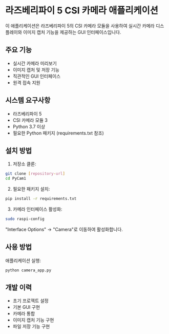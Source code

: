 # 라즈베리파이 5 CSI 카메라 애플리케이션

이 애플리케이션은 라즈베리파이 5의 CSI 카메라 모듈을 사용하여 실시간 카메라 디스플레이와 이미지 캡처 기능을 제공하는 GUI 인터페이스입니다.

## 주요 기능
- 실시간 카메라 미리보기
- 이미지 캡처 및 저장 기능
- 직관적인 GUI 인터페이스
- 원격 접속 지원

## 시스템 요구사항
- 라즈베리파이 5
- CSI 카메라 모듈 3
- Python 3.7 이상
- 필요한 Python 패키지 (requirements.txt 참조)

## 설치 방법
1. 저장소 클론:
```bash
git clone [repository-url]
cd PyCam1
```

2. 필요한 패키지 설치:
```bash
pip install -r requirements.txt
```

3. 카메라 인터페이스 활성화:
```bash
sudo raspi-config
```
"Interface Options" -> "Camera"로 이동하여 활성화합니다.

## 사용 방법
애플리케이션 실행:
```bash
python camera_app.py
```

## 개발 이력
- 초기 프로젝트 설정
- 기본 GUI 구현
- 카메라 통합
- 이미지 캡처 기능 구현
- 파일 저장 기능 구현 